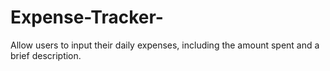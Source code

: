 # Expense-Tracker-
Allow users to input their daily expenses, including the amount spent and a brief description.
